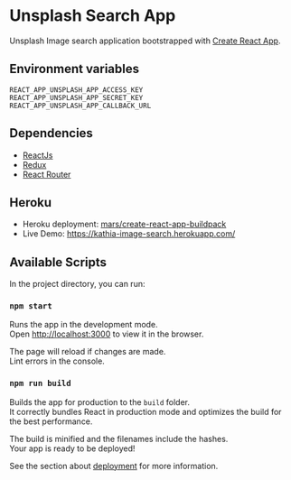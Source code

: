 # Unsplash Search App

Unsplash Image search application bootstrapped with [Create React App](https://github.com/facebook/create-react-app).

## Environment variables
```
REACT_APP_UNSPLASH_APP_ACCESS_KEY
REACT_APP_UNSPLASH_APP_SECRET_KEY
REACT_APP_UNSPLASH_APP_CALLBACK_URL
```

## Dependencies

- [ReactJs](https://reactjs.org/)
- [Redux](https://redux.js.org/introduction/getting-started)
- [React Router](https://reacttraining.com/react-router)

## Heroku
- Heroku deployment: [mars/create-react-app-buildpack](https://github.com/mars/create-react-app-buildpack)
- Live Demo: https://kathia-image-search.herokuapp.com/

## Available Scripts

In the project directory, you can run:

### `npm start`

Runs the app in the development mode.<br>
Open [http://localhost:3000](http://localhost:3000) to view it in the browser.

The page will reload if changes are made.<br>
Lint errors in the console.

### `npm run build`

Builds the app for production to the `build` folder.<br>
It correctly bundles React in production mode and optimizes the build for the best performance.

The build is minified and the filenames include the hashes.<br>
Your app is ready to be deployed!

See the section about [deployment](https://facebook.github.io/create-react-app/docs/deployment) for more information.

